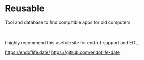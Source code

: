 # Reusable
Tool and database to find compatible apps for old computers.

<br><br>
I highly recommend this usefule site for end-of-support and EOL.

https://endoflife.date/
https://github.com/endoflife-date
